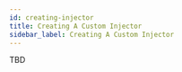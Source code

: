 ```yaml
---
id: creating-injector
title: Creating A Custom Injector
sidebar_label: Creating A Custom Injector
---
```



TBD